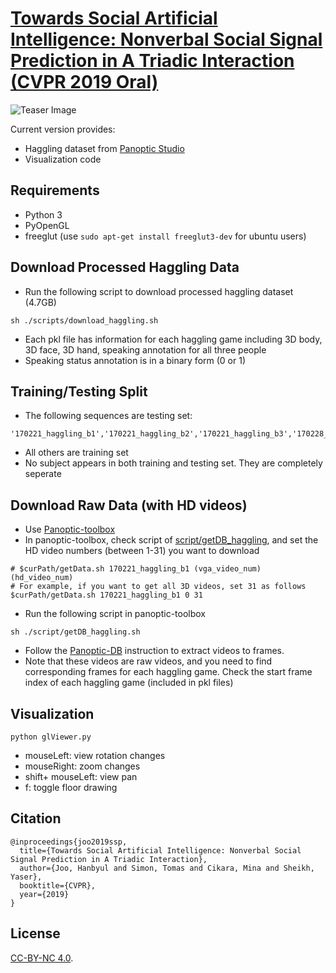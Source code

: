 # [Towards Social Artificial Intelligence: Nonverbal Social Signal Prediction in A Triadic Interaction (CVPR 2019 Oral)](http://domedb.perception.cs.cmu.edu/ssp.html)

![Teaser Image](https://github.com/jhugestar/jhugestar.github.io/blob/master/img/cvpr19_ssp.gif)

Current version provides: 
- Haggling dataset from [Panoptic Studio](http://domedb.perception.cs.cmu.edu/index.html)
- Visualization code

## Requirements
- Python 3
- PyOpenGL
- freeglut (use `sudo apt-get install freeglut3-dev` for ubuntu users)

## Download Processed Haggling Data

- Run the following script to download processed haggling dataset (4.7GB)
```
sh ./scripts/download_haggling.sh
```
- Each pkl file has information for each haggling game including 3D body, 3D face, 3D hand, speaking annotation for all three people
- Speaking status annotation is in a binary form (0 or 1)

## Training/Testing Split
- The following sequences are testing set:
```
'170221_haggling_b1','170221_haggling_b2','170221_haggling_b3','170228_haggling_b1','170228_haggling_b2','170228_haggling_b3'
```
- All others are training set
- No subject appears in both training and testing set. They are completely seperate


## Download Raw Data (with HD videos)

- Use [Panoptic-toolbox](https://github.com/CMU-Perceptual-Computing-Lab/panoptic-toolbox) 
- In panoptic-toolbox, check script of [script/getDB_haggling](https://github.com/CMU-Perceptual-Computing-Lab/panoptic-toolbox/blob/master/scripts/getDB_haggling.sh), and set the HD video numbers (between 1-31) you want to download
```
# $curPath/getData.sh 170221_haggling_b1 (vga_video_num)  (hd_video_num)
# For example, if you want to get all 3D videos, set 31 as follows 
$curPath/getData.sh 170221_haggling_b1 0 31
```
- Run the following script in panoptic-toolbox
```
sh ./script/getDB_haggling.sh
```
- Follow the [Panoptic-DB](https://github.com/CMU-Perceptual-Computing-Lab/panoptic-toolbox) instruction to extract videos to frames. 
- Note that these videos are raw videos, and you need to find corresponding frames for each haggling game. Check the start frame index of each haggling game (included in pkl files)


## Visualization
```
python glViewer.py
```
- mouseLeft: view rotation changes
- mouseRight: zoom changes
- shift+ mouseLeft: view pan
- f: toggle floor drawing

## Citation
```
@inproceedings{joo2019ssp,
  title={Towards Social Artificial Intelligence: Nonverbal Social Signal Prediction in A Triadic Interaction},
  author={Joo, Hanbyul and Simon, Tomas and Cikara, Mina and Sheikh, Yaser},
  booktitle={CVPR},
  year={2019}
}
```


## License
[CC-BY-NC 4.0](https://creativecommons.org/licenses/by-nc/4.0/legalcode).
